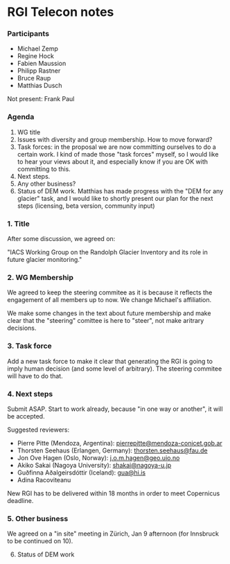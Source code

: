 # RGI Telecon notes

### Participants

- Michael Zemp
- Regine Hock
- Fabien Maussion
- Philipp Rastner
- Bruce Raup
- Matthias Dusch

Not present: Frank Paul

### Agenda

1. WG title
2. Issues with diversity and group membership. How to move forward?
3. Task forces: in the proposal we are now committing ourselves to do a certain work. I kind of made those "task forces" myself, so I would like to hear your views about it, and especially know if you are OK with committing to this.
4. Next steps.
5. Any other business?
6. Status of DEM work. Matthias has made progress with the "DEM for any glacier" task, and I would like to shortly present our plan for the next steps (licensing, beta version, community input)


### 1. Title 

After some discussion, we agreed on:

"IACS Working Group on the Randolph Glacier Inventory and its role in future glacier monitoring."

### 2. WG Membership

We agreed to keep the steering commitee as it is because it reflects the engagement of all members up to now. We change Michael's affiliation. 

We make some changes in the text about future membership and make clear that the "steering" comittee is here to "steer", not make aritrary decisions.


### 3. Task force

Add a new task force to make it clear that generating the RGI is going to imply human decision (and some level of arbitrary). The steering commitee will have to do that.


### 4. Next steps

Submit ASAP. Start to work already, because "in one way or another", it will be accepted. 

Suggested reviewers:
- Pierre Pitte (Mendoza, Argentina): pierrepitte@mendoza-conicet.gob.ar 
- Thorsten Seehaus (Erlangen, Germany): thorsten.seehaus@fau.de
- Jon Ove Hagen (Oslo, Norway): j.o.m.hagen@geo.uio.no
- Akiko Sakai (Nagoya University): shakai@nagoya-u.jp
- Guðfinna Aðalgeirsdóttir (Iceland): gua@hi.is
- Adina Racoviteanu 

New RGI has to be delivered within 18 months in order to meet Copernicus deadline.

### 5. Other business

We agreed on a "in site" meeting in Zürich, Jan 9 afternoon (for Innsbruck to be continued on 10).

6. Status of DEM work




